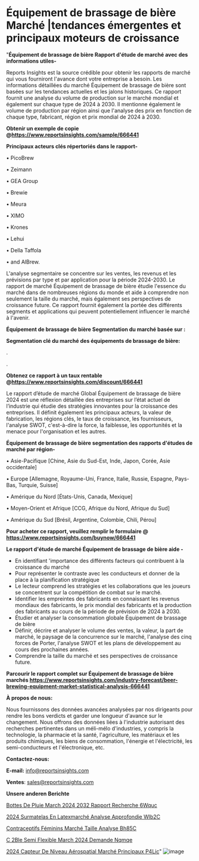 # Équipement de brassage de bière Marché |tendances émergentes et principaux moteurs de croissance

"<strong>Équipement de brassage de bière Rapport d'étude de marché avec des informations utiles-</strong>

Reports Insights est la source crédible pour obtenir les rapports de marché qui vous fourniront l'avance dont votre entreprise a besoin. Les informations détaillées du marché Équipement de brassage de bière sont basées sur les tendances actuelles et les jalons historiques. Ce rapport fournit une analyse du volume de production sur le marché mondial et également sur chaque type de 2024 à 2030. Il mentionne également le volume de production par région ainsi que l'analyse des prix en fonction de chaque type, fabricant, région et prix mondial de 2024 à 2030.

<strong><b>Obtenir un exemple de copie @</b></strong><a href=https://www.reportsinsights.com/sample/666441><strong><b>https://www.reportsinsights.com/sample/666441</b></strong></a>

<b>Principaux acteurs clés répertoriés dans le rapport-</b>

<b> </b>• PicoBrew

• Zeimann

• GEA Group

• Brewie

• Meura

• XIMO

• Krones

• Lehui

• Della Taffola

• and AlBrew.

L'analyse segmentaire se concentre sur les ventes, les revenus et les prévisions par type et par application pour la période 2024-2030. Le rapport de marché Équipement de brassage de bière étudie l'essence du marché dans de nombreuses régions du monde et aide à comprendre non seulement la taille du marché, mais également ses perspectives de croissance future. Ce rapport fournit également la portée des différents segments et applications qui peuvent potentiellement influencer le marché à l'avenir.

<strong>Équipement de brassage de bière Segmentation du marché basée sur :</strong>

<strong> Segmentation clé du marché des équipements de brassage de bière: </strong>

.

.

<strong><b>Obtenez ce rapport à un taux rentable @</b></strong><a href=https://www.reportsinsights.com/discount/666441><strong><b>https://www.reportsinsights.com/discount/666441</b></strong></a>

Le rapport d’étude de marché Global Équipement de brassage de bière 2024 est une réflexion détaillée des entreprises sur l’état actuel de l’industrie qui étudie des stratégies innovantes pour la croissance des entreprises. Il définit également les principaux acteurs, la valeur de fabrication, les régions clés, le taux de croissance, les fournisseurs, l'analyse SWOT, c'est-à-dire la force, la faiblesse, les opportunités et la menace pour l'organisation et les autres.

<strong>Équipement de brassage de bière segmentation des rapports d'études de marché par région-</strong>

• Asie-Pacifique [Chine, Asie du Sud-Est, Inde, Japon, Corée, Asie occidentale]

• Europe [Allemagne, Royaume-Uni, France, Italie, Russie, Espagne, Pays-Bas, Turquie, Suisse]

• Amérique du Nord [États-Unis, Canada, Mexique]

• Moyen-Orient et Afrique [CCG, Afrique du Nord, Afrique du Sud]

• Amérique du Sud [Brésil, Argentine, Colombie, Chili, Pérou]

<strong>Pour acheter ce rapport, veuillez remplir le formulaire @   <a href=https://www.reportsinsights.com/buynow/666441>https://www.reportsinsights.com/buynow/666441</a></strong>

<strong>Le rapport d'étude de marché Équipement de brassage de bière aide -</strong>
<ul>
  <li>En identifiant 'importance des différents facteurs qui contribuent à la croissance du marché</li>
  <li>Pour représenter le contraste avec les conducteurs et donner de la place à la planification stratégique</li>
  <li>Le lecteur comprend les stratégies et les collaborations que les joueurs se concentrent sur la compétition de combat sur le marché.</li>
  <li>Identifier les empreintes des fabricants en connaissant les revenus mondiaux des fabricants, le prix mondial des fabricants et la production des fabricants au cours de la période de prévision de 2024 à 2030.</li>
  <li>Étudier et analyser la consommation globale Équipement de brassage de bière</li>
  <li>Définir, décrire et analyser le volume des ventes, la valeur, la part de marché, le paysage de la concurrence sur le marché, l'analyse des cinq forces de Porter, l'analyse SWOT et les plans de développement au cours des prochaines années.</li>
  <li>Comprendre la taille du marché et ses perspectives de croissance future.</li>
</ul>

<strong>Parcourir le rapport complet sur Équipement de brassage de bière marchés <a href=https://www.reportsinsights.com/industry-forecast/beer-brewing-equipment-market-statistical-analysis-666441>https://www.reportsinsights.com/industry-forecast/beer-brewing-equipment-market-statistical-analysis-666441</a></strong>

<strong>À propos de nous:</strong>

Nous fournissons des données avancées analysées par nos dirigeants pour rendre les bons verdicts et garder une longueur d'avance sur le changement. Nous offrons des données liées à l'industrie autorisant des recherches pertinentes dans un méli-mélo d'industries, y compris la technologie, la pharmacie et la santé, l'agriculture, les matériaux et les produits chimiques, les biens de consommation, l'énergie et l'électricité, les semi-conducteurs et l'électronique, etc.

<strong>Contactez-nous:</strong>

<strong>E-mail:</strong> <a href=mailto:info@reportsinsights.com>info@reportsinsights.com</a>

<strong>Ventes</strong>: <a href=mailto:sales@reportsinsights.com>sales@reportsinsights.com</a>

<strong>Unsere anderen Berichte</strong>

<a href=https://www.linkedin.com/pulse/bottes-de-pluie-march%C3%A9-2024-2032-rapport-recherche-6wquc/>Bottes De Pluie March 2024 2032 Rapport Recherche 6Wquc</a>

<a href=https://www.linkedin.com/pulse/2024-surmatelas-en-latexmarché-analyse-approfondie-wlb2c/>2024 Surmatelas En Latexmarché Analyse Approfondie Wlb2C</a>

<a href=https://www.linkedin.com/pulse/contraceptifs-féminins-marché-taille-analyse-bh85c/>Contraceptifs Féminins Marché Taille Analyse Bh85C</a>

<a href=https://www.linkedin.com/pulse/c%C3%A2ble-semi-flexible-march%C3%A9-2024-demande-nqmqe/>C 2Ble Semi Flexible March 2024 Demande Nqmqe</a>

<a href=https://www.linkedin.com/pulse/2024-capteur-de-niveau-aérospatial-marché-principaux-p4lic/>2024 Capteur De Niveau Aérospatial Marché Principaux P4Lic</a>"
![image](https://github.com/daminid12/RImarketreport/assets/158430485/c09cc6d6-4edd-4d2f-a53a-00c0a8f8a2c1)
